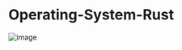 # Operating-System-Rust
![image](https://github.com/ranjan2829/Operating-System-Rust/assets/73215366/bcf8c3b5-25a4-4dce-83a0-ba83408bb1a7)
